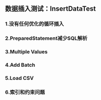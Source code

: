 ## 数据插入测试：InsertDataTest

### 1.没有任何优化的循环插入

### 2.PreparedStatement减少SQL解析

### 3.Multiple Values

### 4.Add Batch

### 5.Load CSV

### 6.索引和约束问题